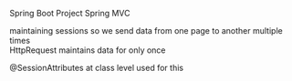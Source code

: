 

Spring Boot Project
Spring MVC

maintaining sessions so we send data from one page to another multiple times  
HttpRequest maintains data for only once

@SessionAttributes at class level used for this  